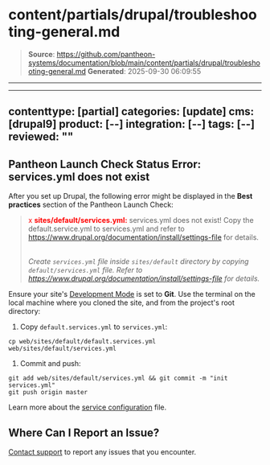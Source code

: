 # content/partials/drupal/troubleshooting-general.md

> **Source**: https://github.com/pantheon-systems/documentation/blob/main/content/partials/drupal/troubleshooting-general.md
> **Generated**: 2025-09-30 06:09:55

---

---
contenttype: [partial]
categories: [update]
cms: [drupal9]
product: [--]
integration: [--]
tags: [--]
reviewed: ""
---

## Pantheon Launch Check Status Error: services.yml does not exist

After you set up Drupal, the following error might be displayed in the **Best practices** section of the Pantheon Launch Check:

> <span  style="color:red">x <strong>sites/default/services.yml:</strong></span> services.yml does not exist! Copy the default.service.yml to services.yml and refer to https://www.drupal.org/documentation/install/settings-file for details.
><br />
><br />
>
> *Create `services.yml` file inside `sites/default` directory by copying `default/services.yml` file. Refer to https://www.drupal.org/documentation/install/settings-file for details.*

Ensure your site's [Development Mode](/connection-modes/) is set to **Git**. Use the terminal on the local machine where you cloned the site, and from the project's root directory:

1. Copy `default.services.yml` to `services.yml`:

 ```bash{promptUser: user}
 cp web/sites/default/default.services.yml web/sites/default/services.yml
 ```

1. Commit and push:
<!-- need to provide example w/out web? -->
 ```bash{promptUser: user}
 git add web/sites/default/services.yml && git commit -m "init services.yml"
 git push origin master
  ```

Learn more about the [service configuration](/services-yml#create-and-modify-servicesyml) file.

## Where Can I Report an Issue?

[Contact support](/guides/support/contact-support) to report any issues that you encounter.
